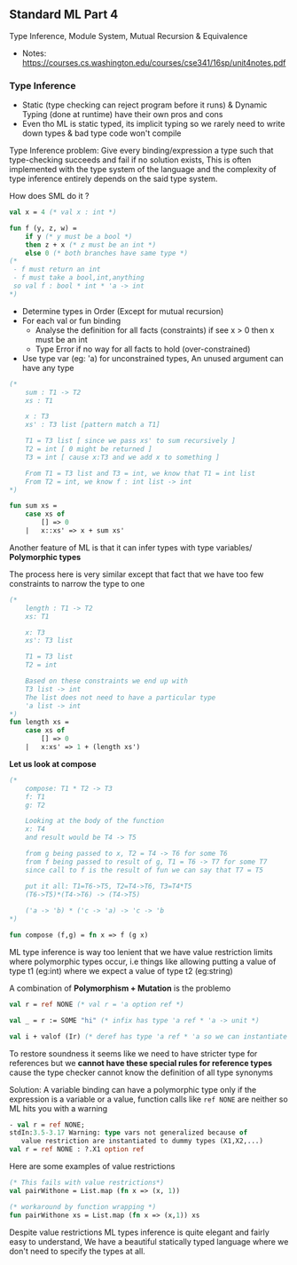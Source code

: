 ## Standard ML Part 4

Type Inference, Module System, Mutual Recursion & Equivalence

- Notes: https://courses.cs.washington.edu/courses/cse341/16sp/unit4notes.pdf

### Type Inference

- Static (type checking can reject program before it runs) & Dynamic Typing (done at runtime) have their own pros and cons
- Even tho ML is static typed, its implicit typing so we rarely need to write down types & bad type code won't compile

Type Inference problem: Give every binding/expression a type such that type-checking succeeds and fail if no solution exists, This is often implemented with the type system of the language and the complexity of type inference entirely depends on the said type system.

How does SML do it ?

```sml
val x = 4 (* val x : int *)

fun f (y, z, w) =
    if y (* y must be a bool *)
    then z + x (* z must be an int *)
    else 0 (* both branches have same type *)
(*
 - f must return an int
 - f must take a bool,int,anything
 so val f : bool * int * 'a -> int
*)
```

- Determine types in Order (Except for mutual recursion)
- For each val or fun binding
    - Analyse the definition for all facts (constraints) if see x > 0 then x must be an int
    - Type Error if no way for all facts to hold (over-constrained)
- Use type var (eg: 'a) for unconstrained types, An unused argument can have any type

```sml
(*
    sum : T1 -> T2
    xs : T1

    x : T3
    xs' : T3 list [pattern match a T1]

    T1 = T3 list [ since we pass xs' to sum recursively ]
    T2 = int [ 0 might be returned ]
    T3 = int [ cause x:T3 and we add x to something ]

    From T1 = T3 list and T3 = int, we know that T1 = int list
    From T2 = int, we know f : int list -> int
*)

fun sum xs = 
    case xs of
        [] => 0
    |   x::xs' => x + sum xs'
```

Another feature of ML is that it can infer types with type variables/ **Polymorphic types**

The process here is very similar except that fact that we have too few constraints to narrow the type to one

```sml
(*
    length : T1 -> T2
    xs: T1

    x: T3
    xs': T3 list

    T1 = T3 list
    T2 = int

    Based on these constraints we end up with
    T3 list -> int
    The list does not need to have a particular type
    'a list -> int
*)
fun length xs =
    case xs of
        [] => 0
    |   x:xs' => 1 + (length xs')
```

**Let us look at compose**

```sml
(*
    compose: T1 * T2 -> T3
    f: T1
    g: T2

    Looking at the body of the function
    x: T4
    and result would be T4 -> T5

    from g being passed to x, T2 = T4 -> T6 for some T6
    from f being passed to result of g, T1 = T6 -> T7 for some T7
    since call to f is the result of fun we can say that T7 = T5 

    put it all: T1=T6->T5, T2=T4->T6, T3=T4*T5
    (T6->T5)*(T4->T6) -> (T4->T5)
    
    ('a -> 'b) * ('c -> 'a) -> 'c -> 'b
*)

fun compose (f,g) = fn x => f (g x)
```

ML type inference is way too lenient that we have value restriction limits where polymorphic types occur, i.e things like allowing putting a value of type t1 (eg:int) where we expect a value of type t2 (eg:string)

A combination of **Polymorphism + Mutation** is the problemo

```sml
val r = ref NONE (* val r = 'a option ref *)

val _ = r := SOME "hi" (* infix has type 'a ref * 'a -> unit *)

val i + valof (Ir) (* deref has type 'a ref * 'a so we can instantiate with int *)
```

To restore soundness it seems like we need to have stricter type for references but we **cannot have these special rules for reference types** cause the type checker cannot know the definition of all type synonyms 

Solution: A variable binding can have a polymorphic type only if the expression is a variable or a value, function calls like `ref NONE` are neither so ML hits you with a warning

```sml
- val r = ref NONE;
stdIn:3.5-3.17 Warning: type vars not generalized because of
   value restriction are instantiated to dummy types (X1,X2,...)
val r = ref NONE : ?.X1 option ref
```

Here are some examples of value restrictions

```sml
(* This fails with value restrictions*)
val pairWithone = List.map (fn x => (x, 1))

(* workaround by function wrapping *)
fun pairWithone xs = List.map (fn x => (x,1)) xs
```

Despite value restrictions ML types inference is quite elegant and fairly easy to understand, We have a beautiful statically typed language where we don't need to specify the types at all.
